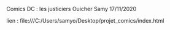 Comics DC : les justiciers
Ouicher Samy
17/11/2020

lien : file:///C:/Users/samyo/Desktop/projet_comics/index.html